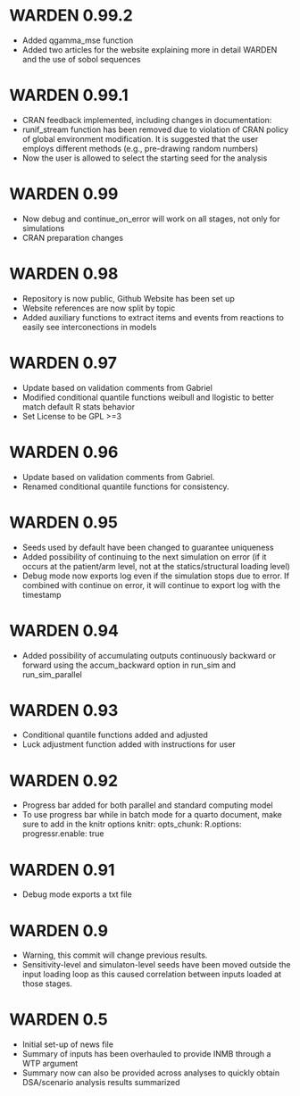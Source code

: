 # WARDEN 0.99.2
* Added qgamma_mse function
* Added two articles for the website explaining more in detail WARDEN and the use of sobol sequences

# WARDEN 0.99.1
* CRAN feedback implemented, including changes in documentation:
* runif_stream function has been removed due to violation of CRAN policy of global environment modification.
It is suggested that the user employs different methods (e.g., pre-drawing random numbers)
* Now the user is allowed to select the starting seed for the analysis

# WARDEN 0.99
* Now debug and continue_on_error will work on all stages, not only for simulations
* CRAN preparation changes

# WARDEN 0.98
* Repository is now public, Github Website has been set up
* Website references are now split by topic
* Added auxiliary functions to extract items and events from reactions to easily see interconections in models

# WARDEN 0.97
* Update based on validation comments from Gabriel
* Modified conditional quantile functions weibull and llogistic to better match default R stats behavior
* Set License to be GPL >=3

# WARDEN 0.96
* Update based on validation comments from Gabriel. 
* Renamed conditional quantile functions for consistency.

# WARDEN 0.95
* Seeds used by default have been changed to guarantee uniqueness
* Added possibility of continuing to the next simulation on error (if it occurs at the patient/arm level, not at the statics/structural loading level)
* Debug mode now exports log even if the simulation stops due to error. If combined with continue on error, it will continue
to export log with the timestamp

# WARDEN 0.94
* Added possibility of accumulating outputs continuously backward or forward using the accum_backward option in run_sim and run_sim_parallel

# WARDEN 0.93
* Conditional quantile functions added and adjusted
* Luck adjustment function added with instructions for user

# WARDEN 0.92
* Progress bar added for both parallel and standard computing model
* To use progress bar while in batch mode for a quarto document, make sure to add in the knitr options 
knitr:
  opts_chunk:
    R.options:
      progressr.enable: true

# WARDEN 0.91
* Debug mode exports a txt file

# WARDEN 0.9
* Warning, this commit will change previous results. 
* Sensitivity-level and simulaton-level seeds have been moved outside the input loading loop as this caused correlation between inputs loaded at those stages. 

# WARDEN 0.5

* Initial set-up of news file
* Summary of inputs has been overhauled to provide INMB through a WTP argument
* Summary now can also be provided across analyses to quickly obtain DSA/scenario analysis results summarized
